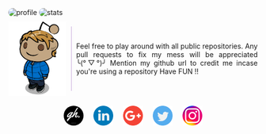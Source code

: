 <img style="border-radius:10px" title="profile" src="https://cr-ss-service.azurewebsites.net/api/ScreenShot?widget=summary&username=grayhat12&height=150&style=--bg-color:%23C6A8DB;--header-bg-color:%23563D7C;--border-radius:0px&padding=10&width=500" />
<img style="border-radius:10px" title="stats" src="https://cr-skills-chart-widget.azurewebsites.net/api/api?username=grayhat12&height=270&bg=C6A8DB&padding=10&width=566&skills=Java,JavaScript,TypeScript,Python,C%2B%2B,CSS" />
<div style="display:flex;margin-top:10px">
<img src="anim_me.png" title="Rahul" height="150px" />
<div style="width:1px;height:130px;background:#C6A8DB;margin:auto 10px;"></div>
<div style="margin:auto; text-align:justify;">
Feel free to play around with all public repositories.
Any pull requests to fix my mess will be appreciated ╰(°▽°)╯
Mention my github url to credit me incase you're using a repository
Have FUN !!
</div>
</div>
<div style="display:flex;margin-top:10px;justify-content:center">
<a style="margin:10px" href="https://grayhat12.netlify.app/"><img style="border-radius:50%" src="/logos/website.png" width="40" /></a>
<a style="margin:10px" href="https://www.linkedin.com/in/grayhat/"><img src="/logos/linkedin.png" width="40" /></a>
<a style="margin:10px" href="mailto:grayhathacks10@gmail.com"><img src="/logos/google-plus.png" width="40" /></a>
<a style="margin:10px" href="https://twitter.com/gray_rahul"><img src="/logos/twitter.png" width="40" /></a>
<a style="margin:10px" href="https://www.instagram.com/gray_._hat/"><img src="/logos/instagram.png" width="40" /></a>
</div>
